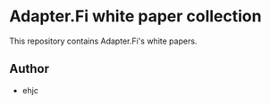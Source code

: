 # Adapter.Fi white paper collection

This repository contains Adapter.Fi's white papers.

## Author

- ehjc
